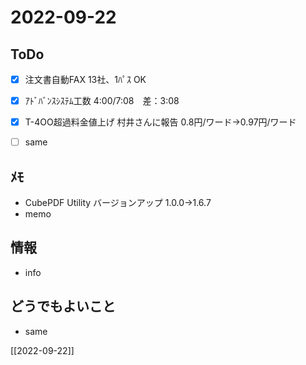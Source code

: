 # 2022-09-22

## ToDo
- [x] 注文書自動FAX 13社、1ﾊﾟｽ OK
- [x] ｱﾄﾞﾊﾞﾝｽｼｽﾃﾑ工数 4:00/7:08　差：3:08
- [x] T-4OO超過料金値上げ 村井さんに報告 0.8円/ワード→0.97円/ワード
- [ ] same


## ﾒﾓ
- CubePDF Utility バージョンアップ 1.0.0→1.6.7
- memo


## 情報
- info


## どうでもよいこと
- same


[[2022-09-22]]

